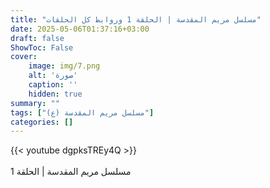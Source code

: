 ```yaml
---
title: "مسلسل مريم المقدسة | الحلقة 1 وروابط كل الحلقات"
date: 2025-05-06T01:37:16+03:00
draft: false
ShowToc: False
cover:
    image: img/7.png
    alt: 'صورة'
    caption: ''
    hidden: true
summary: ""
tags: ["مسلسل مريم المقدسة (ع)"]
categories: []
---
```


{{< youtube dgpksTREy4Q >}}  
<br>
مسلسل مريم المقدسة | الحلقة 1

